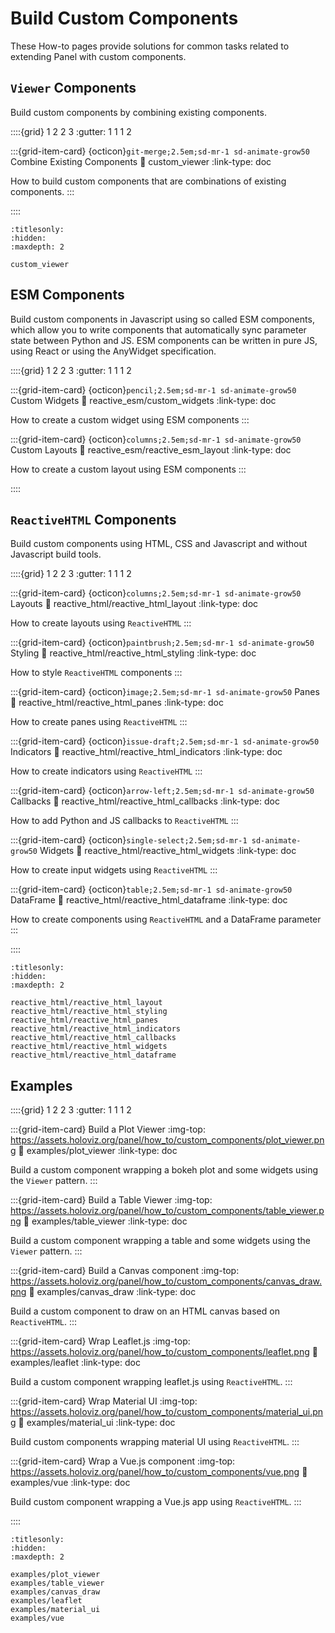 # Build Custom Components

These How-to pages provide solutions for common tasks related to extending Panel with custom components.

## `Viewer` Components

Build custom components by combining existing components.

::::{grid} 1 2 2 3
:gutter: 1 1 1 2

:::{grid-item-card} {octicon}`git-merge;2.5em;sd-mr-1 sd-animate-grow50` Combine Existing Components
:link: custom_viewer
:link-type: doc

How to build custom components that are combinations of existing components.
:::

::::

```{toctree}
:titlesonly:
:hidden:
:maxdepth: 2

custom_viewer
```

## ESM Components

Build custom components in Javascript using so called ESM components, which allow you to write components that automatically sync parameter state between Python and JS. ESM components can be written in pure JS, using React or using the AnyWidget specification.

::::{grid} 1 2 2 3
:gutter: 1 1 1 2

:::{grid-item-card} {octicon}`pencil;2.5em;sd-mr-1 sd-animate-grow50` Custom Widgets
:link: reactive_esm/custom_widgets
:link-type: doc

How to create a custom widget using ESM components
:::

:::{grid-item-card} {octicon}`columns;2.5em;sd-mr-1 sd-animate-grow50` Custom Layouts
:link: reactive_esm/reactive_esm_layout
:link-type: doc

How to create a custom layout using ESM components
:::

::::


## `ReactiveHTML` Components

Build custom components using HTML, CSS and Javascript and without Javascript build tools.

::::{grid} 1 2 2 3
:gutter: 1 1 1 2

:::{grid-item-card} {octicon}`columns;2.5em;sd-mr-1 sd-animate-grow50` Layouts
:link: reactive_html/reactive_html_layout
:link-type: doc

How to create layouts using `ReactiveHTML`
:::

:::{grid-item-card} {octicon}`paintbrush;2.5em;sd-mr-1 sd-animate-grow50` Styling
:link: reactive_html/reactive_html_styling
:link-type: doc

How to style `ReactiveHTML` components
:::

:::{grid-item-card} {octicon}`image;2.5em;sd-mr-1 sd-animate-grow50` Panes
:link: reactive_html/reactive_html_panes
:link-type: doc

How to create panes using `ReactiveHTML`
:::

:::{grid-item-card} {octicon}`issue-draft;2.5em;sd-mr-1 sd-animate-grow50` Indicators
:link: reactive_html/reactive_html_indicators
:link-type: doc

How to create indicators using `ReactiveHTML`
:::

:::{grid-item-card} {octicon}`arrow-left;2.5em;sd-mr-1 sd-animate-grow50` Callbacks
:link: reactive_html/reactive_html_callbacks
:link-type: doc

How to add Python and JS callbacks to `ReactiveHTML`
:::

:::{grid-item-card} {octicon}`single-select;2.5em;sd-mr-1 sd-animate-grow50` Widgets
:link: reactive_html/reactive_html_widgets
:link-type: doc

How to create input widgets using `ReactiveHTML`
:::

:::{grid-item-card} {octicon}`table;2.5em;sd-mr-1 sd-animate-grow50` DataFrame
:link: reactive_html/reactive_html_dataframe
:link-type: doc

How to create components using `ReactiveHTML` and a DataFrame parameter
:::

::::

```{toctree}
:titlesonly:
:hidden:
:maxdepth: 2

reactive_html/reactive_html_layout
reactive_html/reactive_html_styling
reactive_html/reactive_html_panes
reactive_html/reactive_html_indicators
reactive_html/reactive_html_callbacks
reactive_html/reactive_html_widgets
reactive_html/reactive_html_dataframe
```

## Examples

::::{grid} 1 2 2 3
:gutter: 1 1 1 2

:::{grid-item-card} Build a Plot Viewer
:img-top: https://assets.holoviz.org/panel/how_to/custom_components/plot_viewer.png
:link: examples/plot_viewer
:link-type: doc

Build a custom component wrapping a bokeh plot and some widgets using the `Viewer` pattern.
:::

:::{grid-item-card} Build a Table Viewer
:img-top: https://assets.holoviz.org/panel/how_to/custom_components/table_viewer.png
:link: examples/table_viewer
:link-type: doc

Build a custom component wrapping a table and some widgets using the `Viewer` pattern.
:::

:::{grid-item-card} Build a Canvas component
:img-top: https://assets.holoviz.org/panel/how_to/custom_components/canvas_draw.png
:link: examples/canvas_draw
:link-type: doc

Build a custom component to draw on an HTML canvas based on `ReactiveHTML`.
:::

:::{grid-item-card} Wrap Leaflet.js
:img-top: https://assets.holoviz.org/panel/how_to/custom_components/leaflet.png
:link: examples/leaflet
:link-type: doc

Build a custom component wrapping leaflet.js using `ReactiveHTML`.
:::

:::{grid-item-card} Wrap Material UI
:img-top: https://assets.holoviz.org/panel/how_to/custom_components/material_ui.png
:link: examples/material_ui
:link-type: doc

Build custom components wrapping material UI using `ReactiveHTML`.
:::

:::{grid-item-card} Wrap a Vue.js component
:img-top: https://assets.holoviz.org/panel/how_to/custom_components/vue.png
:link: examples/vue
:link-type: doc

Build custom component wrapping a Vue.js app using `ReactiveHTML`.
:::

::::

```{toctree}
:titlesonly:
:hidden:
:maxdepth: 2

examples/plot_viewer
examples/table_viewer
examples/canvas_draw
examples/leaflet
examples/material_ui
examples/vue
```
